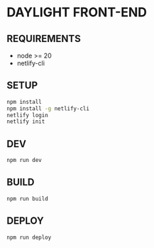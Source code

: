 # DAYLIGHT  FRONT-END


## REQUIREMENTS
* node >= 20
* netlify-cli

## SETUP
```bash
npm install
npm install -g netlify-cli
netlify login
netlify init
```

## DEV 
```bash
npm run dev
```

## BUILD
```bash
npm run build
```


## DEPLOY
```bash
npm run deploy
```